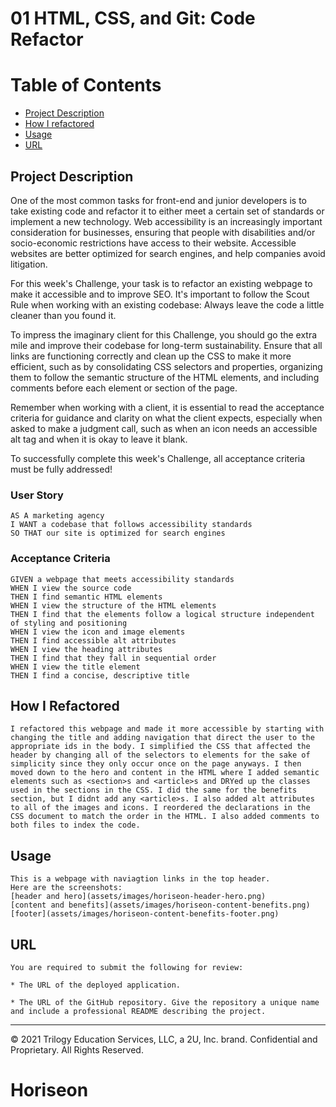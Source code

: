 # 01 HTML, CSS, and Git: Code Refactor

# Table of Contents
* [Project Description](#projectdescription)
* [How I refactored](##howirefactored)
* [Usage](##Usage)
* [URL](##URL)

## Project Description
One of the most common tasks for front-end and junior developers is to take existing code and refactor it to either meet a certain set of standards or implement a new technology. Web accessibility is an increasingly important consideration for businesses, ensuring that people with disabilities and/or socio-economic restrictions have access to their website. Accessible websites are better optimized for search engines, and help companies avoid litigation.

For this week's Challenge, your task is to refactor an existing webpage to make it accessible and to improve SEO. It's important to follow the Scout Rule when working with an existing codebase: Always leave the code a little cleaner than you found it. 

To impress the imaginary client for this Challenge, you should go the extra mile and improve their codebase for long-term sustainability. Ensure that all links are functioning correctly and clean up the CSS to make it more efficient, such as by consolidating CSS selectors and properties, organizing them to follow the semantic structure of the HTML elements, and including comments before each element or section of the page.

Remember when working with a client, it is essential to read the acceptance criteria for guidance and clarity on what the client expects, especially when asked to make a judgment call, such as when an icon needs an accessible alt tag and when it is okay to leave it blank. 

To successfully complete this week's Challenge, all acceptance criteria must be fully addressed!

### User Story
```
AS A marketing agency
I WANT a codebase that follows accessibility standards
SO THAT our site is optimized for search engines
```

### Acceptance Criteria

```
GIVEN a webpage that meets accessibility standards
WHEN I view the source code
THEN I find semantic HTML elements
WHEN I view the structure of the HTML elements
THEN I find that the elements follow a logical structure independent of styling and positioning
WHEN I view the icon and image elements
THEN I find accessible alt attributes
WHEN I view the heading attributes
THEN I find that they fall in sequential order
WHEN I view the title element
THEN I find a concise, descriptive title
```
## How I Refactored

```
I refactored this webpage and made it more accessible by starting with changing the title and adding navigation that direct the user to the appropriate ids in the body. I simplified the CSS that affected the header by changing all of the selectors to elements for the sake of simplicity since they only occur once on the page anyways. I then moved down to the hero and content in the HTML where I added semantic elements such as <section>s and <article>s and DRYed up the classes used in the sections in the CSS. I did the same for the benefits section, but I didnt add any <article>s. I also added alt attributes to all of the images and icons. I reordered the declarations in the CSS document to match the order in the HTML. I also added comments to both files to index the code.
```

## Usage

```
This is a webpage with naviagtion links in the top header.
Here are the screenshots: 
[header and hero](assets/images/horiseon-header-hero.png)
[content and benefits](assets/images/horiseon-content-benefits.png)
[footer](assets/images/horiseon-content-benefits-footer.png)
```
## URL

```
You are required to submit the following for review:

* The URL of the deployed application.

* The URL of the GitHub repository. Give the repository a unique name and include a professional README describing the project.
```
- - -
© 2021 Trilogy Education Services, LLC, a 2U, Inc. brand. Confidential and Proprietary. All Rights Reserved.
# Horiseon
